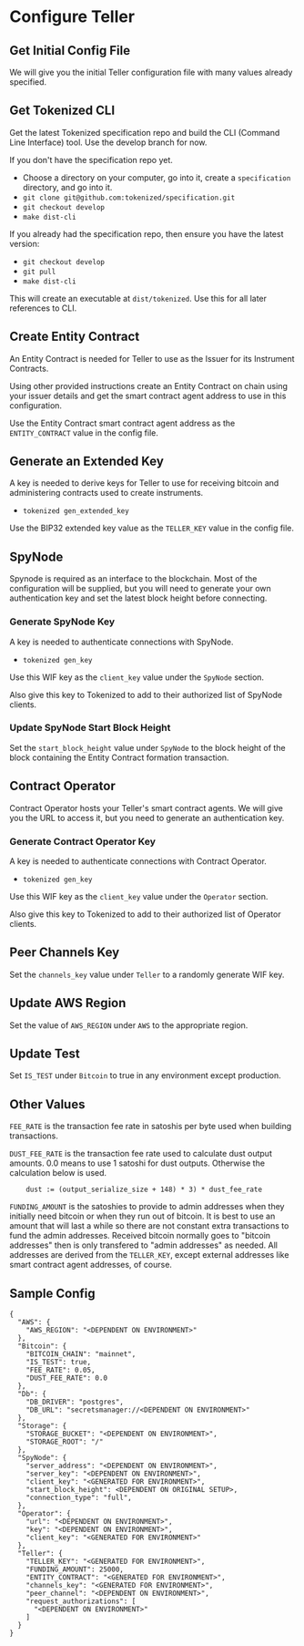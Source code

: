 
# Configure Teller

## Get Initial Config File

We will give you the initial Teller configuration file with many values already specified.

## Get Tokenized CLI

Get the latest Tokenized specification repo and build the CLI (Command Line Interface) tool. Use the develop branch for now.

If you don't have the specification repo yet.
* Choose a directory on your computer, go into it, create a `specification` directory, and go into it.
* `git clone git@github.com:tokenized/specification.git`
* `git checkout develop`
* `make dist-cli`

If you already had the specification repo, then ensure you have the latest version:
* `git checkout develop`
* `git pull`
* `make dist-cli`

This will create an executable at `dist/tokenized`. Use this for all later references to CLI.

## Create Entity Contract

An Entity Contract is needed for Teller to use as the Issuer for its Instrument Contracts.

Using other provided instructions create an Entity Contract on chain using your issuer details and get the smart contract agent address to use in this configuration.

Use the Entity Contract smart contract agent address as the `ENTITY_CONTRACT` value in the config file.

## Generate an Extended Key

A key is needed to derive keys for Teller to use for receiving bitcoin and administering contracts used to create instruments.

* `tokenized gen_extended_key`

Use the BIP32 extended key value as the `TELLER_KEY` value in the config file.

## SpyNode

Spynode is required as an interface to the blockchain. Most of the configuration will be supplied, but you will need to generate your own authentication key and set the latest block height before connecting.

### Generate SpyNode Key

A key is needed to authenticate connections with SpyNode.

* `tokenized gen_key`

Use this WIF key as the `client_key` value under the `SpyNode` section.

Also give this key to Tokenized to add to their authorized list of SpyNode clients.

### Update SpyNode Start Block Height

Set the `start_block_height` value under `SpyNode` to the block height of the block containing the Entity Contract formation transaction.

## Contract Operator

Contract Operator hosts your Teller's smart contract agents. We will give you the URL to access it, but you need to generate an authentication key.

### Generate Contract Operator Key

A key is needed to authenticate connections with Contract Operator.

* `tokenized gen_key`

Use this WIF key as the `client_key` value under the `Operator` section.

Also give this key to Tokenized to add to their authorized list of Operator clients.

## Peer Channels Key

Set the `channels_key` value under `Teller` to a randomly generate WIF key.

## Update AWS Region

Set the value of `AWS_REGION` under `AWS` to the appropriate region.

## Update Test

Set `IS_TEST` under `Bitcoin` to true in any environment except production.

## Other Values

`FEE_RATE` is the transaction fee rate in satoshis per byte used when building transactions.

`DUST_FEE_RATE` is the transaction fee rate used to calculate dust output amounts.
    0.0 means to use 1 satoshi for dust outputs. Otherwise the calculation below is used.
```
    dust := (output_serialize_size + 148) * 3) * dust_fee_rate
```

`FUNDING_AMOUNT` is the satoshies to provide to admin addresses when they initially need bitcoin or when they run out of bitcoin. It is best to use an amount that will last a while so there are not constant extra transactions to fund the admin addresses. Received bitcoin normally goes to "bitcoin addresses" then is only transfered to "admin addresses" as needed. All addresses are derived from the `TELLER_KEY`, except external addresses like smart contract agent addresses, of course.

## Sample Config

```
{
  "AWS": {
    "AWS_REGION": "<DEPENDENT ON ENVIRONMENT>"
  },
  "Bitcoin": {
    "BITCOIN_CHAIN": "mainnet",
    "IS_TEST": true,
    "FEE_RATE": 0.05,
    "DUST_FEE_RATE": 0.0
  },
  "Db": {
    "DB_DRIVER": "postgres",
    "DB_URL": "secretsmanager://<DEPENDENT ON ENVIRONMENT>"
  },
  "Storage": {
    "STORAGE_BUCKET": "<DEPENDENT ON ENVIRONMENT>",
    "STORAGE_ROOT": "/"
  },
  "SpyNode": {
    "server_address": "<DEPENDENT ON ENVIRONMENT>",
    "server_key": "<DEPENDENT ON ENVIRONMENT>",
    "client_key": "<GENERATED FOR ENVIRONMENT>",
    "start_block_height": <DEPENDENT ON ORIGINAL SETUP>,
    "connection_type": "full",
  },
  "Operator": {
    "url": "<DEPENDENT ON ENVIRONMENT>",
    "key": "<DEPENDENT ON ENVIRONMENT>",
    "client_key": "<GENERATED FOR ENVIRONMENT>"
  },
  "Teller": {
    "TELLER_KEY": "<GENERATED FOR ENVIRONMENT>",
    "FUNDING_AMOUNT": 25000,
    "ENTITY_CONTRACT": "<GENERATED FOR ENVIRONMENT>",
    "channels_key": "<GENERATED FOR ENVIRONMENT>",
    "peer_channel": "<DEPENDENT ON ENVIRONMENT>",
    "request_authorizations": [
      "<DEPENDENT ON ENVIRONMENT>"
    ]
  }
}
```

